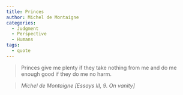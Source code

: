 ```yaml
---
title: Princes
author: Michel de Montaigne
categories:
  - Judgment
  - Perspective
  - Humans
tags:
  - quote
---
```


> Princes give me plenty if they take nothing from me and do me enough good if they do me no harm.

> <cite>Michel de Montaigne [Essays III, 9. On vanity]</cite>